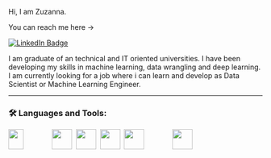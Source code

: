 Hi, I am Zuzanna.

You can reach me here -> <div id="badges">
  <a href="linkedin.com/in/zuzanna-juszczak-757aa21b9">
    <img src="https://img.shields.io/badge/LinkedIn-blue?style=for-the-badge&logo=linkedin&logoColor=white" alt="LinkedIn Badge" alt = "Linkedin Badge"/>
  </a>
  </div>
I am graduate of an technical and IT oriented universities. 
I have been developing my skills in machine learning, data wrangling and deep learning.
I am currently looking for a job where i can learn and develop as Data Scientist or 
Machine Learning Engineer. 

---
### :hammer_and_wrench: Languages and Tools:
<p align="left">
<img src="https://s3.dualstack.us-east-2.amazonaws.com/pythondotorg-assets/media/community/logos/python-logo-only.png" width="30" height="40"/>&nbsp;
<img src="https://upload.wikimedia.org/wikipedia/commons/thumb/e/ed/Pandas_logo.svg/1200px-Pandas_logo.svg.png" width="40" height="10"/>&nbsp;
<img src="https://miro.medium.com/max/765/1*cyXCE-JcBelTyrK-58w6_Q.png" width="40" height="40"/>&nbsp;
<img src="https://camo.githubusercontent.com/aeb4f612bd9b40d81c62fcbebd6db44a5d4344b8b962be0138817e18c9c06963/68747470733a2f2f7777772e74656e736f72666c6f772e6f72672f696d616765732f74665f6c6f676f5f686f72697a6f6e74616c2e706e67" width="40" height="40"/>&nbsp;
<img src="https://matplotlib.org/stable/_images/sphx_glr_logos2_003.png" width="40" height="40"/>&nbsp;
<img src="https://upload.wikimedia.org/wikipedia/commons/thumb/8/8a/Plotly-logo.png/1200px-Plotly-logo.png" width="40" height="40"/>&nbsp;
<img src="https://bms.com.pl/wordpress/wp-content/uploads/2015/10/microsoft-sql-server-logo.png" width="40" height="10"/>&nbsp;
<img src="https://upload.wikimedia.org/wikipedia/commons/thumb/1/1b/R_logo.svg/724px-R_logo.svg.png" width="40" height="40"/>&nbsp;
</p>
